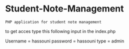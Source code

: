 # Student-Note-Management

	PHP application for student note management
to get acces type this following input in the index.php	
	
Username =  hassouni
password = hassouni
type = admin
